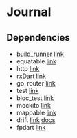 # Journal

## Dependencies

* build_runner [link](https://pub.dev/packages/build_runner)
* equatable [link](https://pub.dev/packages/equatable)
* http [link](https://pub.dev/packages/http)
* rxDart [link](https://pub.dev/packages/rxdart)
* go_router [link](https://pub.dev/packages/go_router)
* test [link](https://pub.dev/packages/test)
* bloc_test [link](https://pub.dev/packages/bloc_test)
* mockito [link](https://pub.dev/packages/mockito)
* mappable [link](https://pub.dev/packages/dart_mappable)
* drift [link](https://pub.dev/packages/drift) [docs](https://drift.simonbinder.eu/docs/getting-started/)
* fpdart [link](https://pub.dev/packages/fpdart)
